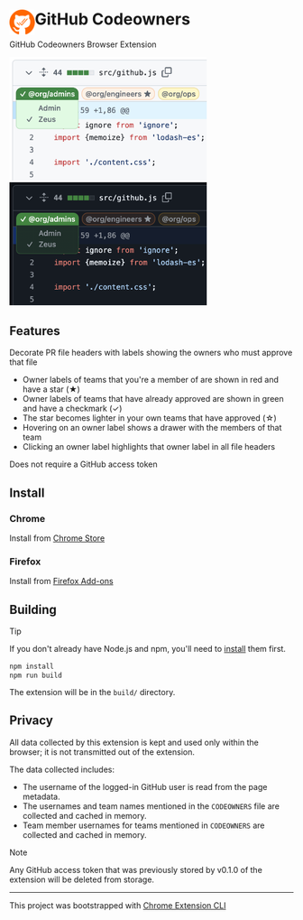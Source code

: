 # <img src="public/icons/icon_48.png" width="45" align="left"> GitHub Codeowners

GitHub Codeowners Browser Extension

<img src="Screenshot_light.png" alt="light screenshot" width="350"/>
<img src="Screenshot_dark.png" alt="dark screenshot" width="350"/>

## Features

Decorate PR file headers with labels showing the owners who must approve that file

- Owner labels of teams that you're a member of are shown in red and have a star (★)
- Owner labels of teams that have already approved are shown in green and have a checkmark (✓)
- The star becomes lighter in your own teams that have approved (☆)
- Hovering on an owner label shows a drawer with the members of that team
- Clicking an owner label highlights that owner label in all file headers

Does not require a GitHub access token

## Install

### Chrome

Install from [Chrome Store](https://chromewebstore.google.com/detail/GitHub%20Codeowners/bleicmjinodghcdonmnfgmjmhgnhppbk)

### Firefox

Install from [Firefox Add-ons](https://addons.mozilla.org/en-US/firefox/addon/github-codeowners/)

## Building

> [!TIP]
> If you don't already have Node.js and npm, you'll need to [install](https://docs.npmjs.com/downloading-and-installing-node-js-and-npm) them first.

```
npm install
npm run build
```

The extension will be in the `build/` directory.

## Privacy

All data collected by this extension is kept and used only within the browser; it is not transmitted out of the extension.

The data collected includes:
* The username of the logged-in GitHub user is read from the page metadata.
* The usernames and team names mentioned in the `CODEOWNERS` file are collected and cached in memory.
* Team member usernames for teams mentioned in `CODEOWNERS` are collected and cached in memory.

> [!NOTE]
> Any GitHub access token that was previously stored by v0.1.0 of the extension will be deleted from storage.

---

This project was bootstrapped with [Chrome Extension CLI](https://github.com/dutiyesh/chrome-extension-cli)

<!-- Fake change for screenshot demo -->

